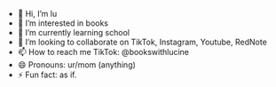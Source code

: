 - 👋 Hi, I’m lu
- 👀 I’m interested in books
- 🌱 I’m currently learning school
- 💞️ I’m looking to collaborate on TikTok, Instagram, Youtube, RedNote
- 📫 How to reach me TikTok: @bookswithlucine
- 😄 Pronouns: ur/mom (anything)
- ⚡ Fun fact: as if.

<!---
honkailu/honkailu is a ✨ special ✨ repository because its `README.md` (this file) appears on your GitHub profile.
You can click the Preview link to take a look at your changes.
--->
